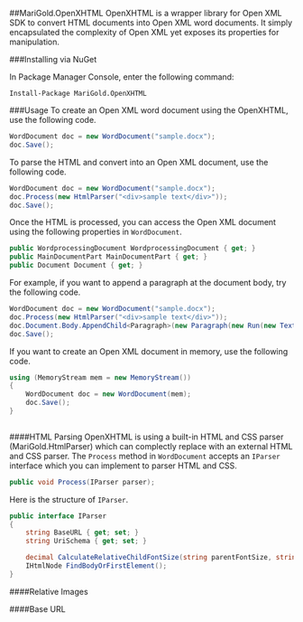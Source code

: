 ##MariGold.OpenXHTML
OpenXHTML is a wrapper library for Open XML SDK to convert HTML documents into Open XML word documents. It simply encapsulated the complexity of Open XML yet exposes its properties for manipulation.

###Installing via NuGet

In Package Manager Console, enter the following command:
```
Install-Package MariGold.OpenXHTML
```
###Usage
To create an Open XML word document using the OpenXHTML, use the following code.

```csharp
WordDocument doc = new WordDocument("sample.docx");
doc.Save();
```
To parse the HTML and convert into an Open XML document, use the following code.

```csharp
WordDocument doc = new WordDocument("sample.docx");
doc.Process(new HtmlParser("<div>sample text</div>"));
doc.Save();
```
Once the HTML is processed, you can access the Open XML document using the following properties in `WordDocument`.

```csharp
public WordprocessingDocument WordprocessingDocument { get; }
public MainDocumentPart MainDocumentPart { get; }
public Document Document { get; }
```
For example, if you want to append a paragraph at the document body, try the following code.
```csharp
WordDocument doc = new WordDocument("sample.docx");
doc.Process(new HtmlParser("<div>sample text</div>"));
doc.Document.Body.AppendChild<Paragraph>(new Paragraph(new Run(new Text("added text"))));
doc.Save();
```
If you want to create an Open XML document in memory, use the following code.

```csharp
using (MemoryStream mem = new MemoryStream())
{
	WordDocument doc = new WordDocument(mem);
	doc.Save();
}
			
```
####HTML Parsing
OpenXHTML is using a built-in HTML and CSS parser (MariGold.HtmlParser) which can complectly replace with an external HTML and CSS parser. The `Process` method in `WordDocument` accepts an `IParser` interface which you can implement to parser HTML and CSS.
```csharp
public void Process(IParser parser);
```
Here is the structure of `IParser`.
```csharp
public interface IParser
{
	string BaseURL { get; set; }
	string UriSchema { get; set; }

	decimal CalculateRelativeChildFontSize(string parentFontSize, string childFontSize);
	IHtmlNode FindBodyOrFirstElement();
}
```

####Relative Images

####Base URL
